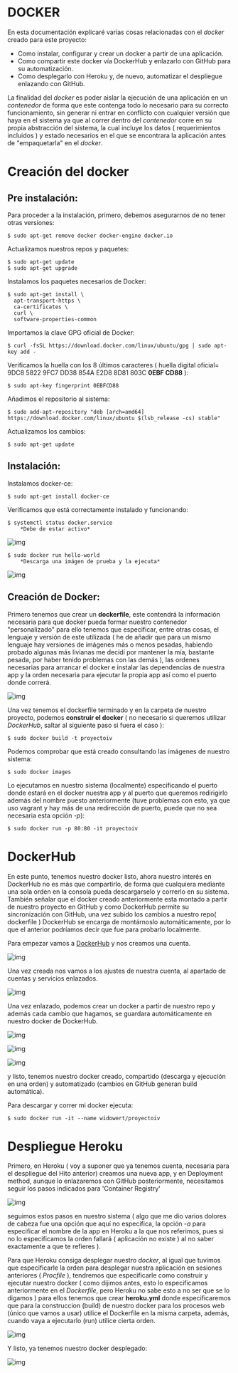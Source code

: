 
#  DOCKER

En esta documentación explicaré varias cosas relacionadas con el *docker* creado para este proyecto:

* Como instalar, configurar y crear un docker a partir de una aplicación.
* Como compartir este docker vía DockerHub y enlazarlo con GitHub para su automatización.
* Como desplegarlo con Heroku y, de nuevo, automatizar el despliegue enlazando con GitHub.

La finalidad del *docker* es poder aislar la ejecución de una aplicación en un *contenedor* de forma que este contenga todo lo necesario para su correcto funcionamiento, sin generar ni entrar en conflicto con cualquier versión que haya en el sistema ya que al correr dentro del *contenedor* corre en su propia abstracción del sistema, la cual incluye los datos ( requerimientos incluidos ) y estado necesarios en el que se encontrara la aplicación antes de "empaquetarla" en el *docker*.

# Creación del docker

## Pre instalación:

Para proceder a la instalación, primero, debemos asegurarnos de no tener otras versiones:
~~~
$ sudo apt-get remove docker docker-engine docker.io
~~~
Actualizamos nuestros repos y paquetes:
~~~
$ sudo apt-get update
$ sudo apt-get upgrade
~~~
Instalamos los paquetes necesarios de Docker:
~~~
$ sudo apt-get install \
  apt-transport-https \
  ca-certificates \
  curl \
  software-properties-common
~~~
Importamos la clave GPG oficial de Docker:
~~~
$ curl -fsSL https://download.docker.com/linux/ubuntu/gpg | sudo apt-key add -
~~~
Verificamos la huella con los 8 últimos caracteres ( huella digital oficial= 9DC8 5822 9FC7 DD38 854A E2D8 8D81 803C __0EBF CD88__ ):
~~~
$ sudo apt-key fingerprint 0EBFCD88
~~~
Añadimos el repositorio al sistema:
~~~
$ sudo add-apt-repository "deb [arch=amd64] https://download.docker.com/linux/ubuntu $(lsb_release -cs) stable"
~~~
Actualizamos los cambios:
~~~
$ sudo apt-get update
~~~

## Instalación:

Instalamos docker-ce:
~~~
$ sudo apt-get install docker-ce
~~~
Verificamos que está correctamente instalado y funcionando:
~~~
$ systemctl status docker.service
	*Debe de estar activo*
~~~	

![img](https://raw.githubusercontent.com/widowert/ProyectoIV/master/doc/img/docker/DOCdocker1.PNG)

~~~
$ sudo docker run hello-world
	*Descarga una imágen de prueba y la ejecuta*	
~~~

![img](https://raw.githubusercontent.com/widowert/ProyectoIV/master/doc/img/docker/DOCdocker2.PNG)

## Creación de Docker:

Primero tenemos que crear un **dockerfile**, este contendrá la información necesaria para que docker pueda formar nuestro contenedor "personalizado" para ello tenemos que especificar, entre otras cosas, el lenguaje y versión de este utilizada ( he de añadir que para un mismo lenguaje hay versiones de imágenes más o menos pesadas, habiendo probado algunas más livianas me decidí por mantener la mía, bastante pesada, por haber tenido problemas con las demás ), las ordenes necesarias para arrancar el docker e instalar las dependencias de nuestra app y la orden necesaria para ejecutar la propia app así como el puerto donde correrá.

![img](https://raw.githubusercontent.com/widowert/ProyectoIV/master/doc/img/docker/DOCdockerfile3.PNG)

Una vez tenemos el dockerfile terminado y en la carpeta de nuestro proyecto, podemos **construir el docker** ( no necesario si queremos utilizar *DockerHub*, saltar al siguiente paso si fuera el caso ):
~~~
$ sudo docker build -t proyectoiv
~~~
Podemos comprobar que está creado consultando las imágenes de nuestro sistema:
~~~
$ sudo docker images
~~~
Lo ejecutamos en nuestro sistema (localmente) especificando el puerto donde estará en el docker nuestra app y al puerto que queremos redirigirlo además del nombre puesto anteriormente (tuve problemas con esto, ya que uso vagrant y hay más de una redirección de puerto, puede que no sea necesaria esta opción *-p*):
~~~
$ sudo docker run -p 80:80 -it proyectoiv
~~~

# DockerHub

En este punto, tenemos nuestro docker listo, ahora nuestro interés en DockerHub no es más que compartirlo, de forma que cualquiera mediante una sola orden en la consola pueda descargarselo y correrlo en su sistema. También señalar que el docker creado anteriormente esta montado a partir de nuestro proyecto en GitHub y como DockerHub permite su sincronización con GitHub, una vez subido los cambios a nuestro repo( dockerfile ) DockerHub se encarga de montárnoslo automáticamente, por lo que el anterior podríamos decir que fue para probarlo localmente.

Para empezar vamos a [DockerHub](https://hub.docker.com/) y nos creamos una cuenta.

![img](https://raw.githubusercontent.com/widowert/ProyectoIV/master/doc/img/docker/DOCdockerhub4.PNG)

Una vez creada nos vamos a los ajustes de nuestra cuenta, al apartado de cuentas y servicios enlazados.

![img](https://raw.githubusercontent.com/widowert/ProyectoIV/master/doc/img/docker/DOCdockerhub5.PNG)

Una vez enlazado, podemos crear un docker a partir de nuestro repo y además cada cambio que hagamos, se guardara automáticamente en nuestro docker de DockerHub.

![img](https://raw.githubusercontent.com/widowert/ProyectoIV/master/doc/img/docker/DOCdockerhub6.PNG)

![img](https://raw.githubusercontent.com/widowert/ProyectoIV/master/doc/img/docker/DOCdockerhub7.PNG)

![img](https://raw.githubusercontent.com/widowert/ProyectoIV/master/doc/img/docker/DOCdockerhub8.PNG)

y listo, tenemos nuestro docker creado, compartido (descarga y ejecución en una orden) y automatizado (cambios en GitHub generan build automática).

Para descargar y correr mi docker ejecuta:
~~~
$ sudo docker run -it --name widowert/proyectoiv
~~~

# Despliegue Heroku

Primero, en Heroku ( voy a suponer que ya tenemos cuenta, necesaria para el despliegue del Hito anterior) creamos una nueva app, y en Deployment method, aunque lo enlazaremos con GitHub posteriormente, necesitamos seguir los pasos indicados para 'Container Registry' 

![img](https://raw.githubusercontent.com/widowert/ProyectoIV/master/doc/img/docker/DOCheroku9.PNG)

seguimos estos pasos en nuestro sistema ( algo que me dio varios dolores de cabeza fue una opción que aquí no especifica, la opción *-a* para especificar el nombre de la app en Heroku a la que nos referimos, pues si no lo especificamos la orden fallará ( aplicación no existe ) al no saber exactamente a que te refieres ).

Para que Heroku consiga desplegar nuestro *docker*, al igual que tuvimos que especificarle la orden para desplegar nuestra aplicación en sesiones anteriores ( *Procfile* ), tendremos que especificarle como construir y ejecutar nuestro docker ( como dijimos antes, esto lo especificamos anteriormente en el *Dockerfile*, pero Heroku no sabe esto a no ser que se lo digamos ) para ellos tenemos que crear **heroku.yml** donde especificaremos que para la construccion (build) de nuestro docker para los procesos web (único que vamos a usar) utilice el Dockerfile en la misma carpeta, además, cuando vaya a ejecutarlo (run) utilice cierta orden.

![img](https://raw.githubusercontent.com/widowert/ProyectoIV/master/doc/img/docker/DOCherokuyml10.PNG)

Y listo, ya tenemos nuestro docker desplegado: 

![img](https://raw.githubusercontent.com/widowert/ProyectoIV/master/doc/img/docker/DOCheroku11.PNG)
